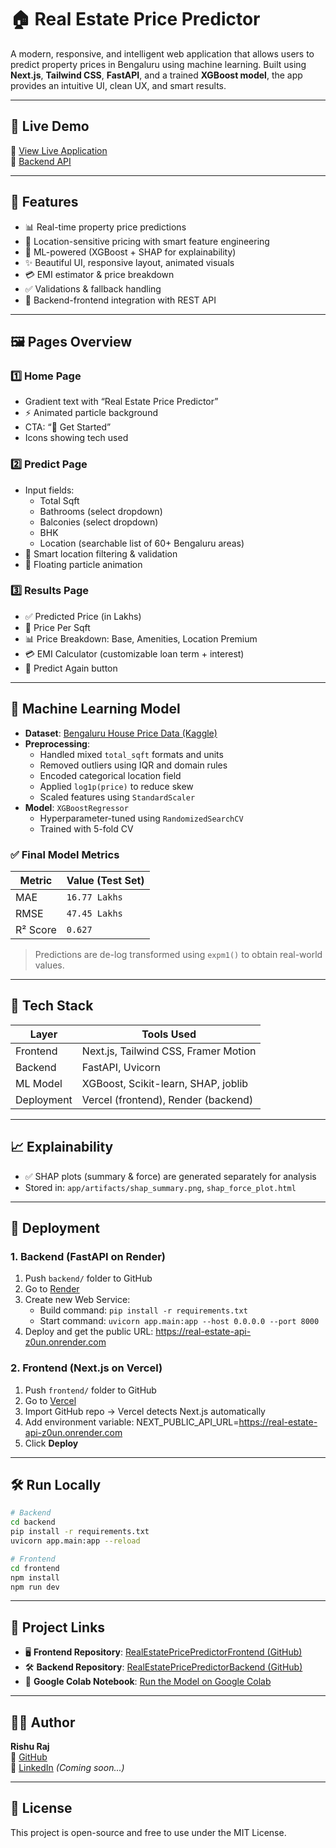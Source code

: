 # 🏠 Real Estate Price Predictor

A modern, responsive, and intelligent web application that allows users to predict property prices in Bengaluru using machine learning. Built using **Next.js**, **Tailwind CSS**, **FastAPI**, and a trained **XGBoost model**, the app provides an intuitive UI, clean UX, and smart results.

---

## 🚀 Live Demo

🔗 [View Live Application](https://real-estate-price-predictor-fronten.vercel.app)  
🔗 [Backend API](https://real-estate-api-z0un.onrender.com)

---

## 🌟 Features

- 📊 Real-time property price predictions
- 📐 Location-sensitive pricing with smart feature engineering
- 🧠 ML-powered (XGBoost + SHAP for explainability)
- ✨ Beautiful UI, responsive layout, animated visuals
- 💳 EMI estimator & price breakdown
- ✅ Validations & fallback handling
- 🔧 Backend-frontend integration with REST API

---

## 🖼️ Pages Overview

### 1️⃣ Home Page
- Gradient text with “Real Estate Price Predictor”
- ⚡ Animated particle background
- CTA: “🚀 Get Started”
- Icons showing tech used

### 2️⃣ Predict Page
- Input fields:
  - Total Sqft
  - Bathrooms (select dropdown)
  - Balconies (select dropdown)
  - BHK
  - Location (searchable list of 60+ Bengaluru areas)
- 🔎 Smart location filtering & validation
- 🎨 Floating particle animation

### 3️⃣ Results Page
- ✅ Predicted Price (in Lakhs)
- 📏 Price Per Sqft
- 📊 Price Breakdown: Base, Amenities, Location Premium
- 💳 EMI Calculator (customizable loan term + interest)
- 🔁 Predict Again button

---

## 🧠 Machine Learning Model

- **Dataset**: [Bengaluru House Price Data (Kaggle)](https://www.kaggle.com/datasets/amitabhajoy/bengaluru-house-price-data)
- **Preprocessing**:
  - Handled mixed `total_sqft` formats and units
  - Removed outliers using IQR and domain rules
  - Encoded categorical location field
  - Applied `log1p(price)` to reduce skew
  - Scaled features using `StandardScaler`
- **Model**: `XGBoostRegressor`
  - Hyperparameter-tuned using `RandomizedSearchCV`
  - Trained with 5-fold CV

### ✅ Final Model Metrics

| Metric     | Value (Test Set) |
|------------|------------------|
| MAE        | `16.77 Lakhs`    |
| RMSE       | `47.45 Lakhs`    |
| R² Score   | `0.627`          |

> Predictions are de-log transformed using `expm1()` to obtain real-world values.

---

## 🔧 Tech Stack

| Layer      | Tools Used                                 |
|------------|---------------------------------------------|
| Frontend   | Next.js, Tailwind CSS, Framer Motion        |
| Backend    | FastAPI, Uvicorn                            |
| ML Model   | XGBoost, Scikit-learn, SHAP, joblib         |
| Deployment | Vercel (frontend), Render (backend)         |

---

## 📈 Explainability

- ✅ SHAP plots (summary & force) are generated separately for analysis  
- Stored in: `app/artifacts/shap_summary.png`, `shap_force_plot.html`

---

## 🚀 Deployment

### 1. Backend (FastAPI on Render)

1. Push `backend/` folder to GitHub
2. Go to [Render](https://render.com)
3. Create new Web Service:
   - Build command: `pip install -r requirements.txt`
   - Start command: `uvicorn app.main:app --host 0.0.0.0 --port 8000`
4. Deploy and get the public URL: https://real-estate-api-z0un.onrender.com


### 2. Frontend (Next.js on Vercel)

1. Push `frontend/` folder to GitHub
2. Go to [Vercel](https://vercel.com)
3. Import GitHub repo → Vercel detects Next.js automatically
4. Add environment variable: NEXT_PUBLIC_API_URL=https://real-estate-api-z0un.onrender.com
5. Click **Deploy**

---

## 🛠️ Run Locally

```bash
# Backend
cd backend
pip install -r requirements.txt
uvicorn app.main:app --reload

# Frontend
cd frontend
npm install
npm run dev

```
---

## 🔗 Project Links

- 🖥️ **Frontend Repository**: [RealEstatePricePredictorFrontend (GitHub)](https://github.com/imrishu18/RealEstatePricePredictorFrontend)
- 🛠️ **Backend Repository**: [RealEstatePricePredictorBackend (GitHub)](https://github.com/imrishu18/RealEstatePricePredictorBackend)
- 📓 **Google Colab Notebook**: [Run the Model on Google Colab](https://colab.research.google.com/drive/1_vV1FyKQ_lqpPKhKBZtVUTR_dDterorm?usp=sharing)

---

## 👨‍💻 Author

**Rishu Raj**  
🔗 [GitHub](https://github.com/imrishu18)  
💼 [LinkedIn](https://www.linkedin.com/in/your-link) *(Coming soon...)*

---

## 📜 License

This project is open-source and free to use under the MIT License.
